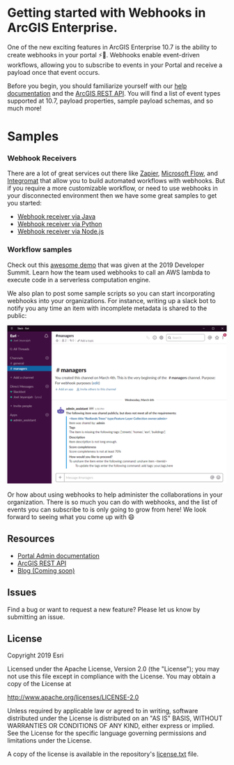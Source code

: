 # Getting started with Webhooks in ArcGIS Enterprise.  
One of the new exciting features in ArcGIS Enterprise 10.7 is the ability to create webhooks in your portal :zap::tada:.  Webhooks enable event-driven workflows, allowing you to subscribe to events in your Portal and receive a payload once that event occurs.  

Before you begin, you should familiarize yourself with our [help documentation](https://enterprise.arcgis.com/en/portal/latest/administer/windows/create-and-manage-webhooks.htm) and the [ArcGIS REST API](https://developers.arcgis.com/rest/users-groups-and-items/webhooks.htm). You will find a list of event types supported at 10.7, payload properties, sample payload schemas, and so much more!

# Samples 
### Webhook Receivers
There are a lot of great services out there like [Zapier](https://zapier.com), [Microsoft Flow](https://us.flow.microsoft.com/en-us/), and [Integromat](https://www.integromat.com) that allow you to build automated workflows with webhooks.  But if you require a more customizable workflow, or need to use webhooks in your disconnected environment then we have some great samples to get you started:
* [Webhook receiver via Java](/java/receiver)
* [Webhook receiver via Python](/python/receiver/flask) 
* [Webhook receiver via Node.js](/javascript/receiver/node.js)

### Workflow samples
Check out this [awesome demo](https://www.esri.com/arcgis-blog/products/arcgis-enterprise/administration/webhooks-dev-summit-2019/) that was given at the 2019 Developer Summit. Learn how the team used webhooks to call an AWS lambda to execute code in a serverless computation engine.  

We also plan to post some sample scripts so you can start incorporating webhooks into your organizations.  For instance, writing up a slack bot to notify you any time an item with incomplete metadata is shared to the public:

<img src="images/slackBot.gif" width="600"> 

Or how about using webhooks to help administer the collaborations in your organization.  There is so much you can do with webhooks, and the list of events you can subscribe to is only going to grow from here!  We look forward to seeing what you come up with :smile:

## Resources

* [Portal Admin documentation](https://enterprise.arcgis.com/en/portal/latest/administer/windows/create-and-manage-webhooks.htm)
* [ArcGIS REST API](https://developers.arcgis.com/rest/users-groups-and-items/webhooks.htm)
* [Blog (Coming soon)]()

## Issues

Find a bug or want to request a new feature?  Please let us know by submitting an issue.

## License
Copyright 2019 Esri

Licensed under the Apache License, Version 2.0 (the "License");
you may not use this file except in compliance with the License.
You may obtain a copy of the License at

   http://www.apache.org/licenses/LICENSE-2.0

Unless required by applicable law or agreed to in writing, software
distributed under the License is distributed on an "AS IS" BASIS,
WITHOUT WARRANTIES OR CONDITIONS OF ANY KIND, either express or implied.
See the License for the specific language governing permissions and
limitations under the License.

A copy of the license is available in the repository's [license.txt]( /LICENSE) file.
